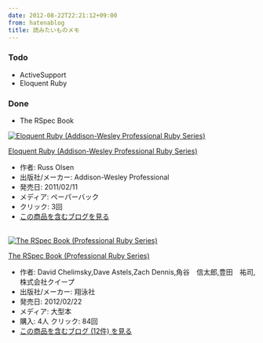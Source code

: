 ```yaml
---
date: 2012-08-22T22:21:12+09:00
from: hatenablog
title: 読みたいものメモ
---
```



<div class="section">
    <h3>Todo</h3>

<ul>
<li>ActiveSupport</li>
<li>Eloquent Ruby</li>
</ul>
</div>
<div class="section">
    <h3>Done</h3>

<ul>
<li>The RSpec Book</li>
</ul>
<p></p>
<div class="hatena-asin-detail">
<a href="http://www.amazon.co.jp/exec/obidos/ASIN/0321584104/r7kamura-22/"><img src="http://ecx.images-amazon.com/images/I/41IDuwJXFCL._SL160_.jpg" class="hatena-asin-detail-image" alt="Eloquent Ruby (Addison-Wesley Professional Ruby Series)" title="Eloquent Ruby (Addison-Wesley Professional Ruby Series)"></a><div class="hatena-asin-detail-info">
<p class="hatena-asin-detail-title"><a href="http://www.amazon.co.jp/exec/obidos/ASIN/0321584104/r7kamura-22/">Eloquent Ruby (Addison-Wesley Professional Ruby Series)</a></p>
<ul>
<li>
<span class="hatena-asin-detail-label">作者:</span> Russ Olsen</li>
<li>
<span class="hatena-asin-detail-label">出版社/メーカー:</span> Addison-Wesley Professional</li>
<li>
<span class="hatena-asin-detail-label">発売日:</span> 2011/02/11</li>
<li>
<span class="hatena-asin-detail-label">メディア:</span> ペーパーバック</li>
<li> <span class="hatena-asin-detail-label">クリック</span>: 3回</li>
<li><a href="http://d.hatena.ne.jp/asin/0321584104/r7kamura-22" target="_blank">この商品を含むブログを見る</a></li>
</ul>
</div>
<div class="hatena-asin-detail-foot"></div>
</div>
<br>
<div class="hatena-asin-detail">
<a href="http://www.amazon.co.jp/exec/obidos/ASIN/4798121932/r7kamura-22/"><img src="http://ecx.images-amazon.com/images/I/51-3T735zLL._SL160_.jpg" class="hatena-asin-detail-image" alt="The RSpec Book (Professional Ruby Series)" title="The RSpec Book (Professional Ruby Series)"></a><div class="hatena-asin-detail-info">
<p class="hatena-asin-detail-title"><a href="http://www.amazon.co.jp/exec/obidos/ASIN/4798121932/r7kamura-22/">The RSpec Book (Professional Ruby Series)</a></p>
<ul>
<li>
<span class="hatena-asin-detail-label">作者:</span> David Chelimsky,Dave Astels,Zach Dennis,角谷　信太郎,豊田　祐司,株式会社クイープ</li>
<li>
<span class="hatena-asin-detail-label">出版社/メーカー:</span> 翔泳社</li>
<li>
<span class="hatena-asin-detail-label">発売日:</span> 2012/02/22</li>
<li>
<span class="hatena-asin-detail-label">メディア:</span> 大型本</li>
<li>
<span class="hatena-asin-detail-label">購入</span>: 4人 <span class="hatena-asin-detail-label">クリック</span>: 84回</li>
<li><a href="http://d.hatena.ne.jp/asin/4798121932/r7kamura-22" target="_blank">この商品を含むブログ (12件) を見る</a></li>
</ul>
</div>
<div class="hatena-asin-detail-foot"></div>
</div>

</div>
